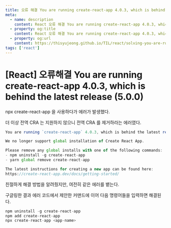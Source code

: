 ```yaml
---
title: 오류 해결 You are running create-react-app 4.0.3, which is behind the latest release (5.0.0)
meta:
  - name: description
    content: React 오류 해결 You are running create-react-app 4.0.3, which is behind the latest release (5.0.0)
  - property: og:title
    content: React 오류 해결 You are running create-react-app 4.0.3, which is behind the latest release (5.0.0)
  - property: og:url
    content: https://thisyujeong.github.io/TIL/react/solving-you-are-running.html
tags: ['react']
---
```


# [React] 오류해결 You are running create-react-app 4.0.3, which is behind the latest release (5.0.0)

npx create-react-app 을 사용하다가 에러가 발생했다.

더 이상 전역 CRA 는 지원하지 않으니 전역 CRA 를 제거하라는 에러였다.

```jsx
You are running `create-react-app` 4.0.3, which is behind the latest release (5.0.0).

We no longer support global installation of Create React App.

Please remove any global installs with one of the following commands:
- npm uninstall -g create-react-app
- yarn global remove create-react-app

The latest instructions for creating a new app can be found here:
https://create-react-app.dev/docs/getting-started/
```

친절하게 해결 방법을 알려줬지만, 여전히 같은 에러를 뱉는다.

구글링한 결과 에러 코드에서 제안한 커맨드에 이어 다음 명령어들을 입력하면 해결된다.

```jsx
npm uninstall -g create-react-app
npm add create-react-app
npx create-react-app <app-name>
```
